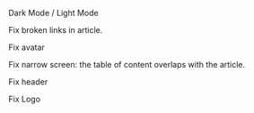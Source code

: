 Dark Mode / Light Mode

Fix broken links in article.

Fix avatar

Fix narrow screen: the table of content overlaps with the article.

Fix header

Fix Logo
